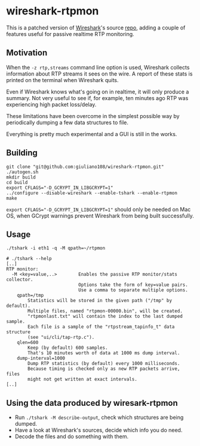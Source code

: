 wireshark-rtpmon
================

This is a patched version of [Wireshark](http://www.wireshark.org/)'s source [repo](https://github.com/avsej/wireshark), adding a couple of features useful for passive realtime RTP monitoring.


Motivation
----------

When the `-z rtp,streams` command line option is used, Wireshark collects information about RTP streams it sees on the wire. A report of these stats is printed on the terminal when Wireshark quits.

Even if Wireshark knows what's going on in realtime, it will only produce a summary. Not very useful to see if, for example, ten minutes ago RTP was experiencing high packet loss/delay.

These limitations have been overcome in the simplest possible way by periodically dumping a few data structures to file.

Everything is pretty much experimental and a GUI is still in the works.

Building
--------

    git clone "git@github.com:giuliano108/wireshark-rtpmon.git"
    ./autogen.sh
    mkdir build
    cd build
    export CFLAGS="-D_GCRYPT_IN_LIBGCRYPT=1"
    ../configure --disable-wireshark --enable-tshark --enable-rtpmon
    make

`export CFLAGS="-D_GCRYPT_IN_LIBGCRYPT=1"` should only be needed on Mac OS, when GCrypt warnings prevent Wireshark from being built successfully.


Usage
-----

    ./tshark -i eth1 -q -M qpath=~/rtpmon

    # ./tshark --help
    [..]
    RTP monitor:
      -M <key=value,..>        Enables the passive RTP monitor/stats collector.
                               Options take the form of key=value pairs.
                               Use a comma to separate multiple options.
        qpath=/tmp
            Statistics will be stored in the given path ("/tmp" by default).
            Multiple files, named "rtpmon-00000.bin", will be created.
            "rtpmonlast.txt" will contain the index to the last dumped sample.
            Each file is a sample of the "rtpstream_tapinfo_t" data structure
            (see "ui/cli/tap-rtp.c").
        qlen=600
            Keep (by default) 600 samples.
            That's 10 minutes worth of data at 1000 ms dump interval.
        dump-interval=1000
            Dump RTP statistics (by default) every 1000 milliseconds.
            Because timing is checked only as new RTP packets arrive, files
            might not get written at exact intervals.
    [..] 

Using the data produced by wiresark-rtpmon
------------------------------------------

* Run `./tshark -M describe-output`, check which structures are being dumped.
* Have a look at Wireshark's sources, decide which info you do need.
* Decode the files and do something with them.
